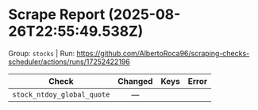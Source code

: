 # Scrape Report (2025-08-26T22:55:49.538Z)

Group: `stocks`  |  Run: https://github.com/AlbertoRoca96/scraping-checks-scheduler/actions/runs/17252422196

| Check | Changed | Keys | Error |
|---|:---:|:--|:--|
| `stock_ntdoy_global_quote` | — |  |  |

